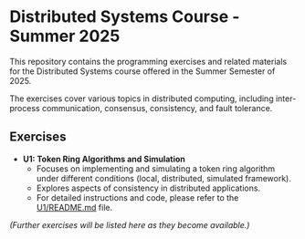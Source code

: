 # Distributed Systems Course - Summer 2025

This repository contains the programming exercises and related materials for the Distributed Systems course offered in the Summer Semester of 2025.

The exercises cover various topics in distributed computing, including inter-process communication, consensus, consistency, and fault tolerance.

## Exercises

*   **U1: Token Ring Algorithms and Simulation**
    *   Focuses on implementing and simulating a token ring algorithm under different conditions (local, distributed, simulated framework).
    *   Explores aspects of consistency in distributed applications.
    *   For detailed instructions and code, please refer to the [U1/README.md](U1/README.md) file.

*(Further exercises will be listed here as they become available.)*